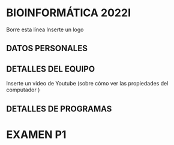 # BIOINFORMÁTICA 2022I
Borre esta línea
Inserte un logo 
## DATOS PERSONALES


## DETALLES DEL EQUIPO
Inserte un video de Youtube (sobre cómo ver las propiedades del computador )

## DETALLES DE PROGRAMAS 
# EXAMEN P1
